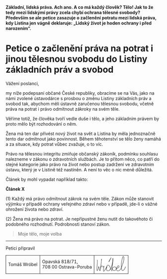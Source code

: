 **Základní, lidská práva. Ach ano. A co má každý člověk? Tělo! Jak to že tedy mezi lidskými právy zcela chybí ochrana
tělesné svobody? Především se ale petice zasazuje o začlenění potratu mezi lidská práva, kdy Listina jen vágně
deklaruje: „Lidský život je hoden ochrany i před narozením“.**

# Petice o začlenění práva na potrat i jinou tělesnou svobodu do Listiny základních práv a svobod

Vážení poslanci,

my níže podepsaní občané České republiky, obracíme se na Vás, jako na námi zvolené ústavodárce s prosbou o změnu Listiny
základních práv a svobod tak, abychom měli ústavně zaručenou tělesnou svobodu, včetně práva na potrat i právo odmítnout
zákroky na svém těle.

Věříme totiž, že člověka tvoří vedle duše i tělo, a jeho základním právem by proto mělo být rozhodování o něm.

Žena má ten dar přivést nový život na svět a Listina by měla jednoznačně tento dar odmítnout jako povinnost. Během
těhotenství se tělo ženy namáhá a za situace, kdy potrat vůbec zvažuje, o to víc.

Právo na tělesnou integritu zmiňuje občanský zákoník, podmínku souhlasu nalezneme v zákonu o zdravotních službách. Je to
přitom něco, co patří do stejné kategorie jako právo na život nebo postup zadržení ve zdravotním ústavu, který je v
Listině též nastíněn. A není to věc o nic méně důležitá.

Článek by mohl vypadat například takto:

**Článek X**

(1) Každý má právo odmítnout zákrok na svém těle. Zákon může stanovit výjimku v případě ochrany veřejného zdraví nebo v
případě, jde-li o vážné ohrožení života nebo zdraví.

(2) Žena má právo na potrat. Je nepřípustné ženu nutit do takovéhoto či podobného rozhodnutí. Podrobnosti stanoví zákon.

> Moje tělo, moje volba

---

Petici připravil

<table style="width: 100%">
    <tbody>
        <tr>
            <td style="border: 1px solid;">
                Tomáš Wróbel
            </td>
            <td style="border: 1px solid;">
                Opavská 818/71,<br>708 00 Ostrava-Poruba
            </td>
            <td style="border: 1px solid;">
                <img src="public/podpis.png" height="50" alt="Wróbel">
            </td>
        </tr>
    </tbody>
</table>
